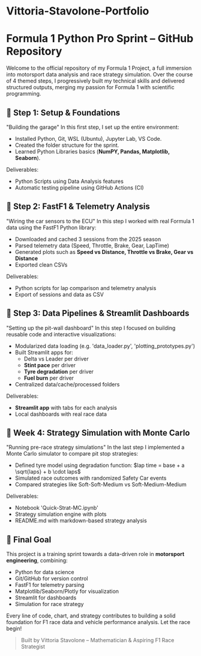 # Vittoria-Stavolone-Portfolio
# Formula 1 Python Pro Sprint – GitHub Repository

Welcome to the official repository of my Formula 1 Project, a full immersion into motorsport data analysis and race strategy simulation. Over the course of 4 themed steps, I progressively built my technical skills and delivered structured outputs, merging my passion for Formula 1 with scientific programming.


## 🔸 Step 1: Setup & Foundations

"Building the garage"
In this first step, I set up the entire environment:

- Installed Python, Git, WSL (Ubuntu), Jupyter Lab, VS Code.
- Created the folder structure for the sprint.
- Learned Python Libraries basics (**NumPY, Pandas, Matplotlib, Seaborn**).

Deliverables:

- Python Scripts using Data Analysis features 
- Automatic testing pipeline using GitHub Actions (CI)

## 🔸 Step 2: FastF1 & Telemetry Analysis

"Wiring the car sensors to the ECU"
In this step I worked with real Formula 1 data using the FastF1 Python library:

- Downloaded and cached 3 sessions from the 2025 season
- Parsed telemetry data (Speed, Throttle, Brake, Gear, LapTime)
- Generated plots such as **Speed vs Distance, Throttle vs Brake, Gear vs Distance**
- Exported clean CSVs 

Deliverables:

- Python scripts for lap comparison and telemetry analysis
- Export of sessions and data as CSV


## 🔸 Step 3: Data Pipelines & Streamlit Dashboards

"Setting up the pit-wall dashboard"
In this step I focused on building reusable code and interactive visualizations:

- Modularized data loading (e.g. 'data_loader.py', 'plotting_prototypes.py')
- Built Streamlit apps for:
  * Delta vs Leader per driver
  * **Stint pace** per driver
  * **Tyre degradation** per driver
  * **Fuel burn** per driver
- Centralized data/cache/processed folders

Deliverables:

- **Streamlit app** with tabs for each analysis
- Local dashboards with real race data


## 🔸 Week 4: Strategy Simulation with Monte Carlo

"Running pre-race strategy simulations"
In the last step I implemented a Monte Carlo simulator to compare pit stop strategies:

- Defined tyre model using degradation function: $lap time = base + a \sqrt{laps} + b \cdot laps$
- Simulated race outcomes with randomized Safety Car events
- Compared strategies like Soft-Soft-Medium vs Soft-Medium-Medium

Deliverables:

- Notebook 'Quick-Strat-MC.ipynb'
- Strategy simulation engine with plots
- README.md with markdown-based strategy analysis


## 🏁 Final Goal

This project is a training sprint towards a data-driven role in **motorsport engineering**, combining:

- Python for data science
- Git/GitHub for version control
- FastF1 for telemetry parsing
- Matplotlib/Seaborn/Plotly for visualization
- Streamlit for dashboards
- Simulation for race strategy 

Every line of code, chart, and strategy contributes to building a solid foundation for F1 race data and vehicle performance analysis. Let the race begin!

> Built by Vittoria Stavolone – Mathematician & Aspiring F1 Race Strategist


